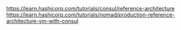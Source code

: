 
https://learn.hashicorp.com/tutorials/consul/reference-architecture
https://learn.hashicorp.com/tutorials/nomad/production-reference-architecture-vm-with-consul